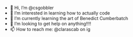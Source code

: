 - 👋 Hi, I’m @csgobbler
- 👀 I’m interested in learning how to actually code
- 🌱 I’m currently learning the art of Benedict Cumberbatch
- 💞️ I’m looking to get help on anything!!!!
- 📫 How to reach me: @clarascab on ig

<!---
csgobbler/csgobbler is a ✨ special ✨ repository because its `README.md` (this file) appears on your GitHub profile.
You can click the Preview link to take a look at your changes.
--->
